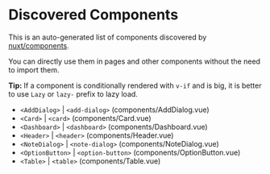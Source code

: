 # Discovered Components

This is an auto-generated list of components discovered by [nuxt/components](https://github.com/nuxt/components).

You can directly use them in pages and other components without the need to import them.

**Tip:** If a component is conditionally rendered with `v-if` and is big, it is better to use `Lazy` or `lazy-` prefix to lazy load.

- `<AddDialog>` | `<add-dialog>` (components/AddDialog.vue)
- `<Card>` | `<card>` (components/Card.vue)
- `<Dashboard>` | `<dashboard>` (components/Dashboard.vue)
- `<Header>` | `<header>` (components/Header.vue)
- `<NoteDialog>` | `<note-dialog>` (components/NoteDialog.vue)
- `<OptionButton>` | `<option-button>` (components/OptionButton.vue)
- `<Table>` | `<table>` (components/Table.vue)
